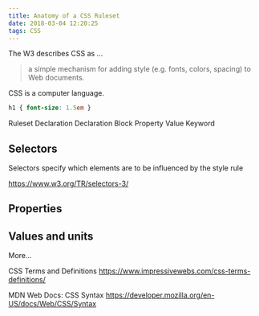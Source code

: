 ```yaml
---
title: Anatomy of a CSS Ruleset
date: 2018-03-04 12:20:25
tags: CSS
---
```


The W3 describes CSS as ...

>  a simple mechanism for adding style (e.g. fonts, colors, spacing) to Web documents.


CSS is a computer language. 

```CSS
h1 { font-size: 1.5em }
```

Ruleset
Declaration
Declaration Block
Property
Value
Keyword

## Selectors

Selectors specify which elements are to be influenced by the style rule

https://www.w3.org/TR/selectors-3/

## Properties

## Values and units

More...

CSS Terms and Definitions
https://www.impressivewebs.com/css-terms-definitions/

MDN Web Docs: CSS Syntax
https://developer.mozilla.org/en-US/docs/Web/CSS/Syntax
